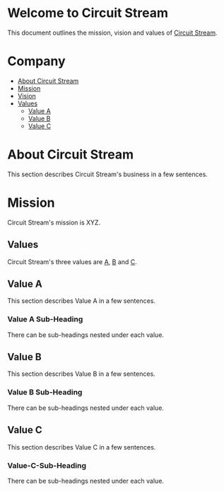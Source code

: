 # Welcome to Circuit Stream

This document outlines the mission, vision and values of [Circuit Stream](https://circuitstream.com/).

# Company

- [About Circuit Stream](url)
- [Mission](url)
- [Vision](url)
- [Values](values)
  - [Value A](#value_a)
  - [Value B](#value_b)
  - [Value C](#value_c)

# About Circuit Stream

This section describes Circuit Stream's business in a few sentences.

# Mission

Circuit Stream's mission is XYZ.

## <a name="values"></a>Values

Circuit Stream's three values are [A](#value_a), [B](#value_b) and [C](#value_c).

## <a name="value_a"></a>Value A

This section describes Value A in a few sentences.

### Value A Sub-Heading

There can be sub-headings nested under each value.

## <a name="value_b"></a>Value B

This section describes Value B in a few sentences.

### Value B Sub-Heading

There can be sub-headings nested under each value.

## <a name="value_c"></a>Value C

This section describes Value C in a few sentences.

### Value-C-Sub-Heading

There can be sub-headings nested under each value.
